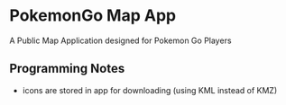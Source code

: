 # PokemonGo Map App
A Public Map Application designed for Pokemon Go Players

## Programming Notes
- icons are stored in app for downloading (using KML instead of KMZ)